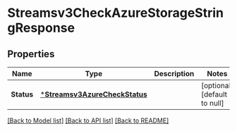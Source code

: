 # Streamsv3CheckAzureStorageStringResponse

## Properties
Name | Type | Description | Notes
------------ | ------------- | ------------- | -------------
**Status** | [***Streamsv3AzureCheckStatus**](streamsv3AzureCheckStatus.md) |  | [optional] [default to null]

[[Back to Model list]](../README.md#documentation-for-models) [[Back to API list]](../README.md#documentation-for-api-endpoints) [[Back to README]](../README.md)

